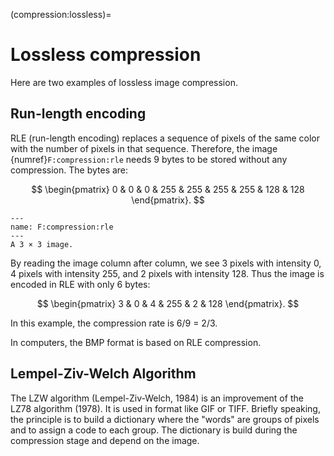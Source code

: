 (compression:lossless)=
# Lossless compression

Here are two examples of lossless image compression.

## Run-length encoding

RLE (run-length encoding) replaces a sequence of pixels of the same color with the number of pixels in that sequence.
Therefore, the image {numref}`F:compression:rle` needs 9 bytes to be stored without any compression.
The bytes are:

$$
  \begin{pmatrix} 0 & 0 & 0 & 255 & 255 & 255 & 255 & 128 & 128 \end{pmatrix}.
$$


```{figure} rle.svg
---
name: F:compression:rle
---
A 3 × 3 image.
```

By reading the image column after column, we see 3 pixels with intensity 0, 4 pixels with intensity 255, and 2 pixels with intensity 128.
Thus the image is encoded in RLE with only 6 bytes:

$$
  \begin{pmatrix} 3 & 0 & 4 & 255 & 2 & 128 \end{pmatrix}.
$$

In this example, the compression rate is 6/9 = 2/3.

In computers, the BMP format is based on RLE compression.

## Lempel-Ziv-Welch Algorithm

The LZW algorithm (Lempel-Ziv-Welch, 1984) is an improvement of the LZ78 algorithm (1978).
It is used in format like GIF or TIFF.
Briefly speaking, the principle is to build a dictionary where the "words" are groups of pixels and to assign a code to each group.
The dictionary is build during the compression stage and depend on the image.

<!--
 The algorithm is the following one:
 Initialize the dictionary with all the possible intensities
 For each pixel:
   Look to the longest sequence in the dictionary that starts at this pixel
   Replace this sequence with the corresponding code
   Add to the dictionary the sequence followed by the next pixel -->
